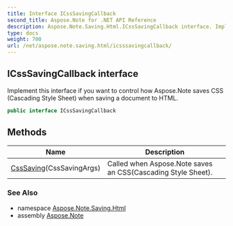 ```yaml
---
title: Interface ICssSavingCallback
second_title: Aspose.Note for .NET API Reference
description: Aspose.Note.Saving.Html.ICssSavingCallback interface. Implement this interface if you want to control how Aspose.Note saves CSS Cascading Style Sheet when saving a document to HTML
type: docs
weight: 700
url: /net/aspose.note.saving.html/icsssavingcallback/
---
```

## ICssSavingCallback interface

Implement this interface if you want to control how Aspose.Note saves CSS (Cascading Style Sheet) when saving a document to HTML.

```csharp
public interface ICssSavingCallback
```

## Methods

| Name | Description |
| --- | --- |
| [CssSaving](../../aspose.note.saving.html/icsssavingcallback/csssaving/)(CssSavingArgs) | Called when Aspose.Note saves an CSS(Cascading Style Sheet). |

### See Also

* namespace [Aspose.Note.Saving.Html](../../aspose.note.saving.html/)
* assembly [Aspose.Note](../../)


